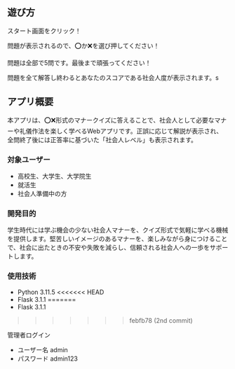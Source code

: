 ## 遊び方

スタート画面をクリック！

問題が表示されるので、⭕️か❌を選び押してください！

問題は全部で5問です。最後まで頑張ってください！

問題を全て解答し終わるとあなたのスコアである社会人度が表示されます。s

## アプリ概要

本アプリは、⭕️❌形式のマナークイズに答えることで、社会人として必要なマナーや礼儀作法を楽しく学べるWebアプリです。正誤に応じて解説が表示され、全問終了後には正答率に基づいた「社会人レベル」も表示されます。

### 対象ユーザー

- 高校生、大学生、大学院生
- 就活生
- 社会人準備中の方

### 開発目的

学生時代には学ぶ機会の少ない社会人マナーを、クイズ形式で気軽に学べる機械を提供します。堅苦しいイメージのあるマナーを、楽しみながら身につけることで、社会に出たときの不安や失敗を減らし、信頼される社会人への一歩をサポートします。

### 使用技術

- Python 3.11.5
<<<<<<< HEAD
- Flask 3.1.1
=======
- Flask 3.1.1
>>>>>>> febfb78 (2nd commit)

管理者ログイン
- ユーザー名 admin
- パスワード admin123
